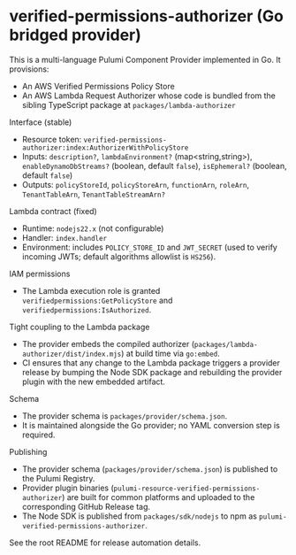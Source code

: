 # verified-permissions-authorizer (Go bridged provider)

This is a multi-language Pulumi Component Provider implemented in Go. It provisions:

- An AWS Verified Permissions Policy Store
- An AWS Lambda Request Authorizer whose code is bundled from the sibling TypeScript package at `packages/lambda-authorizer`

Interface (stable)
- Resource token: `verified-permissions-authorizer:index:AuthorizerWithPolicyStore`
- Inputs: `description?`, `lambdaEnvironment?` (map<string,string>), `enableDynamoDbStreams?` (boolean, default `false`), `isEphemeral?` (boolean, default `false`)
- Outputs: `policyStoreId`, `policyStoreArn`, `functionArn`, `roleArn`, `TenantTableArn`, `TenantTableStreamArn?`

Lambda contract (fixed)
- Runtime: `nodejs22.x` (not configurable)
- Handler: `index.handler`
- Environment: includes `POLICY_STORE_ID` and `JWT_SECRET` (used to verify incoming JWTs; default algorithms allowlist is `HS256`).

IAM permissions
- The Lambda execution role is granted `verifiedpermissions:GetPolicyStore` and `verifiedpermissions:IsAuthorized`.

Tight coupling to the Lambda package
- The provider embeds the compiled authorizer (`packages/lambda-authorizer/dist/index.mjs`) at build time via `go:embed`.
- CI ensures that any change to the Lambda package triggers a provider release by bumping the Node SDK package and rebuilding the provider plugin with the new embedded artifact.

Schema
- The provider schema is `packages/provider/schema.json`.
- It is maintained alongside the Go provider; no YAML conversion step is required.

Publishing
- The provider schema (`packages/provider/schema.json`) is published to the Pulumi Registry.
- Provider plugin binaries (`pulumi-resource-verified-permissions-authorizer`) are built for common platforms and uploaded to the corresponding GitHub Release tag.
- The Node SDK is published from `packages/sdk/nodejs` to npm as `pulumi-verified-permissions-authorizer`.

See the root README for release automation details.
